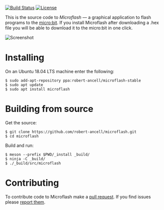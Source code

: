 [![Build Status](https://travis-ci.org/robert-ancell/microflash.svg?branch=master)](https://travis-ci.org/robert-ancell/microflash)
[![License](https://img.shields.io/badge/License-GPL%20v3-blue.svg)](https://github.com/robert-ancell/microflash/blob/master/COPYING)

This is the source code to *Microflash* — a graphical application to
flash programs to the [micro:bit](https://microbit.org/). If you
install Microflash after downloading a .hex file you will be able to
download it to the micro:bit in one click.

![Screenshot](https://raw.githubusercontent.com/robert-ancell/microflash/master/screenshot.png)

# Installing

On an Ubuntu 18.04 LTS machine enter the following:
```
$ sudo add-apt-repository ppa:robert-ancell/microflash-stable
$ sudo apt update
$ sudo apt install microflash
```

# Building from source

Get the source:
```
$ git clone https://github.com/robert-ancell/microflash.git
$ cd microflash
```

Build and run:
```
$ meson --prefix $PWD/_install _build/
$ ninja -C _build/
$ ./_build/src/microflash
```

# Contributing

To contribute code to Microflash make a [pull request](https://github.com/robert-ancell/microflash/pulls).
If you find issues please [report them](https://github.com/robert-ancell/microflash/issues).
